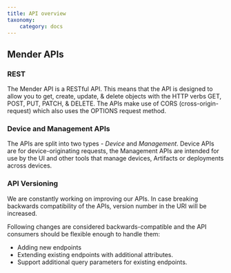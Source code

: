 ```yaml
---
title: API overview
taxonomy:
    category: docs
---
```


## Mender APIs


### REST

The Mender API is a RESTful API. This means that the API is designed to allow 
you to get, create, update, & delete objects with the HTTP verbs GET, POST, 
PUT, PATCH, & DELETE. The APIs make use of CORS (cross-origin-request) which 
also uses the OPTIONS request method.

### Device and Management APIs

The APIs are split into two types - *Device* and *Management*. Device APIs are for
device-originating requests, the Management APIs are intended
for use by the UI and other tools that manage devices, Artifacts or deployments
across devices.

### API Versioning

We are constantly working on improving our APIs. In case breaking backwards 
compatibility of the APIs, version number in the URI will be increased.

Following changes are considered backwards-compatible and the API consumers 
should be flexible enough to handle them:
* Adding new endpoints
* Extending existing endpoints with additional attributes.
* Support additional query parameters for existing endpoints.
